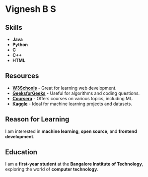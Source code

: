 # **Vignesh B S**

## **Skills**
- **Java**
- **Python**
- **C**
- **C++**
- **HTML**

## **Resources**
- [**W3Schools**](https://www.w3schools.com/) - Great for learning web development.
- [**GeeksforGeeks**](https://www.geeksforgeeks.org/) - Useful for algorithms and coding questions.
- [**Coursera**](https://www.coursera.org/) - Offers courses on various topics, including ML.
- [**Kaggle**](https://www.kaggle.com/) - Ideal for machine learning projects and datasets.

## **Reason for Learning**
I am interested in **machine learning**, **open source**, and **frontend development**.

## **Education**
I am a **first-year student** at the **Bangalore Institute of Technology**, exploring the world of **computer technology**.
